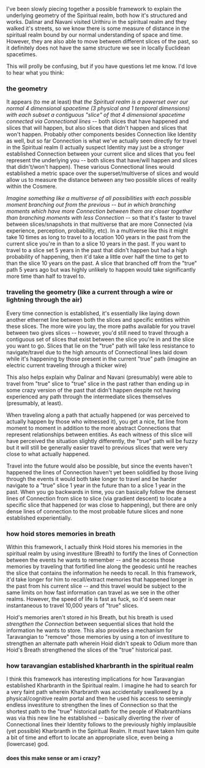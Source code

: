 I've been slowly piecing together a possible framework to explain the underlying geometry of the Spiritual realm, both how it's structured and works.  Dalinar and Navani visited Urithiru in the spiritual realm and they walked it's streets, so we know there is some measure of distance in the spiritual realm bound by our normal understanding of space and time.  However, they are also able to move between different slices of the past, so it definitely does not have the same structure we see in locally Euclidean spacetimes.

This will prolly be confusing, but if you have questions let me know.  I'd love to hear what you think:

### the geometry
It appears (to me at least) that *the Spiritual realm is a powerset over our normal 4 dimensional spacetime (3 physical and 1 temporal dimensions) with each subset a contiguous "slice" of that 4 dimensional spacetime connected via Connectional lines* -- both slices that have happened and slices that will happen, but also slices that didn't happen and slices that won't happen.  Probably other components besides Connection like Identity as well, but so far Connection is what we've actually seen directly for travel in the Spiritual realm (I actually suspect Identity may just be a stronger established Connection between your current slice and slices that you feel represent the underlying you -- both slices that have/will happen and slices that didn't/won't happen).  These various Connectional lines would established a metric space over the superset/multiverse of slices and would allow us to measure the distance between any two possible slices of reality within the Cosmere.

*Imagine something like a multiverse of all possibilities with each possible moment branching out from the previous -- but in which branching moments which have more Connection between them are closer together than branching moments with less Connection* -- so that it's faster to travel between slices/snapshots in that multiverse that are more Connected (via experience, perception, probability, etc).  In a multiverse like this it might take 10 times as long to travel to a location 100 years in the past from the current slice you're in than to a slice 10 years in the past.  If you want to travel to a slice set 5 years in the past that didn't happen but had a high probability of happening, then it'd take a little over half the time to get to than the slice 10 years on the past.  A slice that branched off from the "true" path 5 years ago but was highly unlikely to happen would take significantly more time than half to travel to.

### traveling the geometry (like a current through a wire or lightning through the air)
Every time connection is established, it's essentially like laying down another ethernet line between both the slices and specific entities within these slices.  The more wire you lay, the more paths available for you travel between two gives slices -- however, you'd still need to travel through a contiguous set of slices that exist between the slice you're in and the slice you want to go.  Slices that lie on the "true" path will take less resistance to navigate/travel due to the high amounts of Connectional lines laid down while it's happening by those present in the current "true" path (imagine an electric current traveling through a thicker wire)

This also helps explain why Dalinar and Navani (presumably) were able to travel from "true" slice to "true" slice in the past rather than ending up in some crazy version of the past that didn't happen despite not having experienced any path through the intermediate slices themselves (presumably, at least).

When traveling along a path that actually happened (or was perceived to actually happen by those who witnessed it), you get a nice, fat line from moment to moment in addition to the more abstract Connections that represent relationships between entities.  As each witness of this slice will have perceived the situation slightly differently, the "true" path will be fuzzy but it will still be generally easier travel to previous slices that were very close to what actually happened.

Travel into the future would also be possible, but since the events haven't happened the lines of Connection haven't yet been solidified by those living through the events it would both take longer to travel and be harder navigate to a "true" slice 1 year in the future than to a slice 1 year in the past.  When you go backwards in time, you can basically follow the densest lines of Connection from slice to slice (via gradient descent) to locate a specific slice that happened (or was close to happening), but there are only dense lines of connection to the most probable future slices and none established experientially.

### how hoid stores memories in breath
Within this framework, I actually think Hoid stores his memories in the spiritual realm by using investiture (Breath) to fortify the lines of Connection between the events he wants to remember -- and he access those memories by traveling that fortified line along the geodesic  until he reaches the slice that contains the information he needs to recall.  In this framework, it'd take longer for him to recall/extract memories that happened longer in the past from his current slice -- and this travel would be subject to the same limits on how fast information can travel as we see in the other realms.  However, the speed of life is fast as fuck, so it'd seem near instantaneous to travel 10,000 years of "true" slices.

Hoid's memories aren't stored *in* his Breath, but his breath is used *strengthen the Connection* between sequential slices that hold the information he wants to store.  This also provides a mechanism for Taravangian to "remove" those memories by using a ton of investiture to strengthen an alternate path wherein Hoid didn't speak to Odium more than Hoid's Breath strengthened the slices of the "true" historical past.

### how taravangian established kharbranth in the spiritual realm
I think this framework has interesting implications for how Taravangian established Kharbranth in the Spiritual realm.  I imagine he had to search for a very faint path wherein Kharbranth was accidentally swallowed by a physical/cognitive realm portal and then he used his access to seemingly endless investiture to strengthen the lines of Connection so that the shortest path to the "true" historical path for the people of Khabranthians was via this new line he established -- basically diverting the river of Connectional lines their Identity follows to the previously highly implausible (yet possible) Kharbranth in the Spiritual Realm. It must have taken him quite a bit of time and effort to locate an appropriate slice, even being a (lowercase) god.

#### does this make sense or am i crazy?
